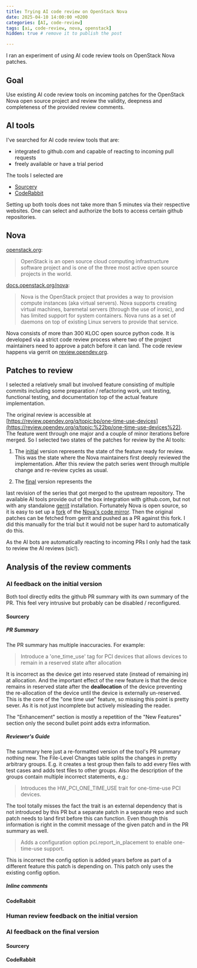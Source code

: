 ```yaml
---
title: Trying AI code review on OpenStack Nova
date: 2025-04-10 14:00:00 +0200
categories: [AI, code-review]
tags: [ai, code-review, nova, openstack]
hidden: true # remove it to publish the post

---
```


I ran an experiment of using AI code review tools on OpenStack Nova patches.

## Goal

Use existing AI code review tools on incoming patches for the OpenStack Nova
open source project and review the validity, deepness and completeness of
the provided review comments.

## AI tools

I've searched for AI code review tools that are:
* integrated to github.com and capable of reacting to incoming pull requests
* freely available or have a trial period

The tools I selected are
* [Sourcery](https://sourcery.ai)
* [CodeRabbit](https://coderabbit.ai)

Setting up both tools does not take more than 5 minutes via their respective
websites. One can select and authorize the bots to access certain github
repositories.

## Nova

[openstack.org](https://www.openstack.org/):
> OpenStack is an open source cloud computing infrastructure software project
> and is one of the three most active open source projects in the world.


[docs.openstack.org/nova](https://docs.openstack.org/nova/latest/):
> Nova is the OpenStack project that provides a way to provision compute
> instances (aka virtual servers). Nova supports creating virtual machines,
> baremetal servers (through the use of ironic), and has limited support for
> system containers. Nova runs as a set of daemons on top of existing Linux
> servers to provide that service.


Nova consists of more than 300 KLOC open source python code. It is developed
via a strict code review process where two of the project maintainers need
to approve a patch before it can land. The code review happens via gerrit
on [review.opendev.org](https://review.opendev.org).

## Patches to review

I selected a relatively small but involved feature consisting of multiple
commits including some preparation / refactoring work, unit testing,
functional testing, and documentation top of the actual feature implementation.

The original review is accessible at
[https://review.opendev.org/q/topic:bp/one-time-use-devices](https://review.opendev.org/q/topic:%22bp/one-time-use-devices%22).
The feature went through one major and a couple of minor iterations before
merged. So I selected two states of the patches for review by the
AI tools:

1. The [initial](https://github.com/gibizer/nova/pull/2) version represents the
state of the feature ready for review. This was the state where the Nova
maintainers first deeply reviewed the implementation. After this review the
patch series went through multiple change and re-review cycles as usual.

2. The [final](https://github.com/gibizer/nova/pull/1) version represents the

last revision of the series that got merged to the upstream repository.
The available AI tools provide out of the box integration with
github.com, but not with any standalone
[gerrit](https://www.gerritcodereview.com) installation. Fortunately Nova is
open source, so it is easy to set up a [fork](https://github.com/gibizer/nova)
of the [Nova's code mirror](https://github.com/openstack/nova).
Then the original patches can be fetched from gerrit and pushed as a PR against
this fork. I did this manually for the trial but it would not be super hard
to automatically do this.

As the AI bots are automatically reacting to incoming PRs I only had the task
to review the AI reviews (sic!).

## Analysis of the review comments

### AI feedback on the initial version

Both tool directly edits the github PR summary with its own summary of the PR.
This feel very intrusive but probably can be disabled / reconfigured.

#### Sourcery

##### PR Summary

The PR summary has multiple inaccuracies. For example:

> Introduce a 'one_time_use' tag for PCI devices that allows devices to remain
in a reserved state after allocation

It is incorrect as the device get into reserved state (instead of remaining in)
at allocation. And the important effect of the new feature is that the device
remains in reserved state after the **deallocation** of the device preventing
the re-allocation of the device until the device is externally un-reserved.
This is the core of the "one time use" feature, so missing this point is pretty
sever. As it is not just incomplete but actively misleading the reader.

The "Enhancement" section is mostly a repetition of the "New Features" section
only the second bullet point adds extra information.

##### Reviewer's Guide

The summary here just a re-formatted version of the tool's PR summary nothing
new. The File-Level Changes table splits the changes in pretty arbitrary
groups. E.g. it creates a test group then fails to add every files with
test cases and adds test files to other groups.
Also the description of the groups contain multiple incorrect statements,
e.g.:

> Introduces the HW_PCI_ONE_TIME_USE trait for one-time-use PCI devices.

The tool totally misses the fact the trait is an external dependency that is
not introduced by this PR but a separate patch in a separate repo and such
patch needs to land first before this can function. Even though this
information is right in the commit message of the given patch and in the PR
summary as well.

> Adds a configuration option pci.report_in_placement to enable one-time-use
> support.

This is incorrect the config option is added years before as part of a
different feature this patch is depending on. This patch only uses the existing
config option.

##### Inline comments


#### CodeRabbit

### Human review feedback on the initial version

### AI feedback on the final version

#### Sourcery

#### CodeRabbit

